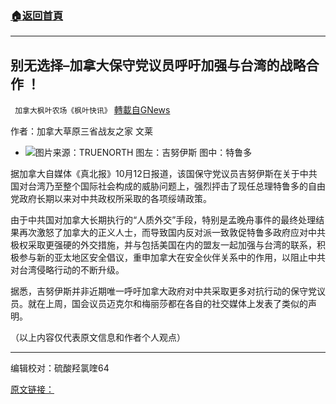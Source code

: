 ###  [:house:返回首頁](https://github.com/ourhimalayas/txt)
---


## 别无选择&#8211;加拿大保守党议员呼吁加强与台湾的战略合作 ！
` 加拿大枫叶农场《枫叶快讯》` [轉載自GNews](https://gnews.org/zh-hans/1591970/)

作者：加拿大草原三省战友之家 文莱

- ![](https://assets.gnews.org/wp-content/uploads/2021/10/tldx-edited.jpg)图片来源：TRUENORTH
图左：吉努伊斯 图中：特鲁多


据加拿大自媒体《真北报》10月12日报道，该国保守党议员吉努伊斯在关于中共国对台湾乃至整个国际社会构成的威胁问题上，强烈抨击了现任总理特鲁多的自由党政府长期以来对中共政权所采取的各项绥靖政策。

由于中共国对加拿大长期执行的“人质外交”手段，特别是孟晚舟事件的最终处理结果再次激怒了加拿大的正义人士，而导致国内反对派一致敦促特鲁多政府应对中共极权采取更强硬的外交措施，并与包括美国在内的盟友一起加强与台湾的联系，积极参与新的亚太地区安全倡议，重申加拿大在安全伙伴关系中的作用，以阻止中共对台湾侵略行动的不断升级。

据悉，吉努伊斯并非近期唯一呼吁加拿大政府对中共采取更多对抗行动的保守党议员。就在上周，国会议员迈克尔和梅丽莎都在各自的社交媒体上发表了类似的声明。

（以上内容仅代表原文信息和作者个人观点）

* * *

编辑校对：硫酸羟氯喹64

[原文链接：](https://tnc.news/2021/10/12/liberals-missing-in-action-when-it-comes-to-taiwan-china-escalation-mp-genuis/)
